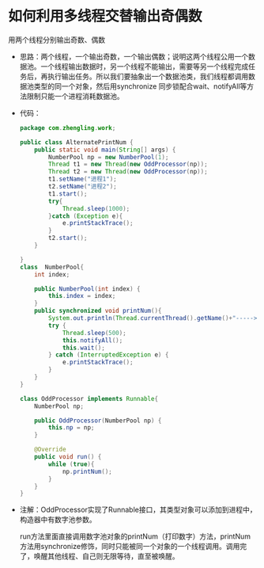 # 如何利用多线程交替输出奇偶数

用两个线程分别输出奇数、偶数

- 思路：两个线程，一个输出奇数，一个输出偶数；说明这两个线程公用一个数据池。一个线程输出数据时，另一个线程不能输出，需要等另一个线程完成任务后，再执行输出任务。所以我们要抽象出一个数据池类，我们线程都调用数据池类型的同一个对象，然后用synchronize 同步锁配合wait、notifyAll等方法限制只能一个进程消耗数据池。

- 代码：

  ```java
  package com.zhengling.work;
  
  public class AlternatePrintNum {
      public static void main(String[] args) {
          NumberPool np = new NumberPool(1);
          Thread t1 = new Thread(new OddProcessor(np));
          Thread t2 = new Thread(new OddProcessor(np));
          t1.setName("进程1");
          t2.setName("进程2");
          t1.start();
          try{
              Thread.sleep(1000);
          }catch (Exception e){
              e.printStackTrace();
          }
          t2.start();
      }
  
  }
  class  NumberPool{
      int index;
  
      public NumberPool(int index) {
          this.index = index;
      }
      public synchronized void printNum(){
          System.out.println(Thread.currentThread().getName()+"----->"+(index++));
          try {
              Thread.sleep(500);
              this.notifyAll();
              this.wait();
          } catch (InterruptedException e) {
              e.printStackTrace();
          }
      }
  }
  
  class OddProcessor implements Runnable{
      NumberPool np;
  
      public OddProcessor(NumberPool np) {
          this.np = np;
      }
  
      @Override
      public void run() {
          while (true){
              np.printNum();
          }
      }
  }
  ```



- 注解：OddProcessor实现了Runnable接口，其类型对象可以添加到进程中，构造器中有数字池参数。

  run方法里面直接调用数字池对象的printNum（打印数字）方法，printNum方法用synchronize修饰，同时只能被同一个对象的一个线程调用。调用完了，唤醒其他线程、自己则无限等待，直至被唤醒。